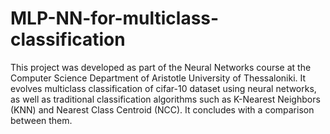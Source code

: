 # MLP-NN-for-multiclass-classification
This project was developed as part of the Neural Networks course at the Computer Science Department of Aristotle University of Thessaloniki. It evolves multiclass classification of cifar-10 dataset using neural networks, as well as traditional classification algorithms such as K-Nearest Neighbors (KNN) and Nearest Class Centroid (NCC). It concludes with a comparison between them.
